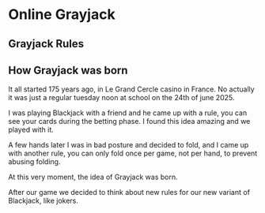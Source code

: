 # Online Grayjack

## Grayjack Rules

## How Grayjack was born
It all started 175 years ago, in Le Grand Cercle casino in France. No actually it was just a regular tuesday noon at school on the 24th of june 2025.

I was playing Blackjack with a friend and he came up with a rule, you can see your cards during the betting phase. I found this idea amazing and we played with it.

A few hands later I was in bad posture and decided to fold, and I came up with another rule, you can only fold once per game, not per hand, to prevent abusing folding.

At this very moment, the idea of Grayjack was born.

After our game we decided to think about new rules for our new variant of Blackjack, like jokers.
